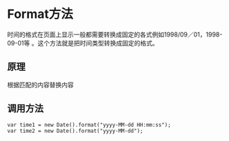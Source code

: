 # Format方法

时间的格式在页面上显示一般都需要转换成固定的各式例如1998/09／01，1998-09-01等
。这个方法就是把时间类型转换成固定的格式。

## 原理

根据匹配的内容替换内容

## 调用方法

```
var time1 = new Date().format("yyyy-MM-dd HH:mm:ss"); 
var time2 = new Date().format("yyyy-MM-dd");  
```